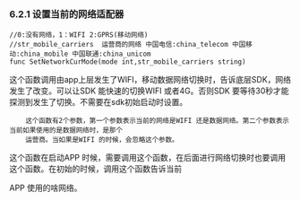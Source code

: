 ### 6.2.1 设置当前的网络适配器

```
//0:没有网络，1：WIFI 2:GPRS(移动网络)
//str_mobile_carriers  运营商的网络 中国电信:china_telecom 中国移动:china_mobile 中国联通:china_unicom
func SetNetworkCurMode(mode int,str_mobile_carriers string)
```

这个函数调用由app上层发生了WIFI，移动数据网络切换时，告诉底层SDK，网络发生了改变。可以让SDK 能快速的切换WIFI 或者4G。否则SDK 要等待30秒才能探测到发生了切换。不需要在sdk初始启动时设置。

```
    这个函数有2个参数，第一个参数表示当前的网络是WIFI 还是数据网络。第二个参数表示当前如果使用的是数据网络时，是那个
    运营商。当如果是WIFI 的时候，会忽略这个参数。
```

这个函数在启动APP 时候，需要调用这个函数，在后面进行网络切换时也要调用这个函数。在初始的时候，调用这个函数告诉当前

APP 使用的啥网络。

